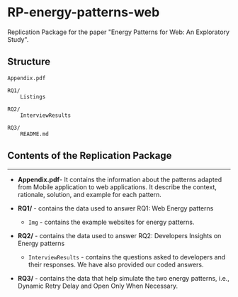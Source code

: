 # RP-energy-patterns-web
Replication Package for the paper "Energy Patterns for Web: An Exploratory Study".

## Structure
```
Appendix.pdf

RQ1/
    Listings

RQ2/
    InterviewResults  
 
RQ3/
    README.md

```

## Contents of the Replication Package
---

- **Appendix.pdf**- It contains the information about the patterns adapted from Mobile application to web applications. It describe the context, rationale, solution, and example for each pattern. 


- **RQ1/** - contains the data used to answer RQ1:  Web Energy patterns
    - `Img` - contains the example websites for energy patterns.

- **RQ2/** - contains the data used to answer RQ2: Developers Insights on Energy patterns
    - `InterviewResults` - contains the questions asked to developers and their responses. 
    We have also provided our coded answers.

- **RQ3/** - contains the data that help simulate the two energy patterns, i.e., Dynamic Retry Delay and Open Only When Necessary.
